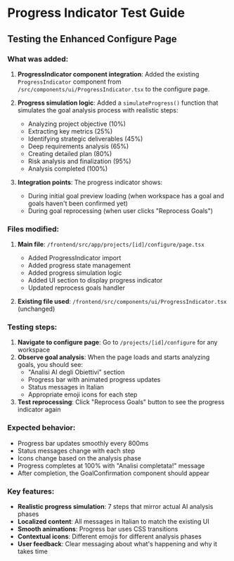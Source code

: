 # Progress Indicator Test Guide

## Testing the Enhanced Configure Page

### What was added:

1. **ProgressIndicator component integration**: Added the existing `ProgressIndicator` component from `/src/components/ui/ProgressIndicator.tsx` to the configure page.

2. **Progress simulation logic**: Added a `simulateProgress()` function that simulates the goal analysis process with realistic steps:
   - Analyzing project objective (10%)
   - Extracting key metrics (25%)
   - Identifying strategic deliverables (45%)
   - Deep requirements analysis (65%)
   - Creating detailed plan (80%)
   - Risk analysis and finalization (95%)
   - Analysis completed (100%)

3. **Integration points**: The progress indicator shows:
   - During initial goal preview loading (when workspace has a goal and goals haven't been confirmed yet)
   - During goal reprocessing (when user clicks "Reprocess Goals")

### Files modified:

1. **Main file**: `/frontend/src/app/projects/[id]/configure/page.tsx`
   - Added ProgressIndicator import
   - Added progress state management
   - Added progress simulation logic
   - Added UI section to display progress indicator
   - Updated reprocess goals handler

2. **Existing file used**: `/frontend/src/components/ui/ProgressIndicator.tsx` (unchanged)

### Testing steps:

1. **Navigate to configure page**: Go to `/projects/[id]/configure` for any workspace
2. **Observe goal analysis**: When the page loads and starts analyzing goals, you should see:
   - "Analisi AI degli Obiettivi" section
   - Progress bar with animated progress updates
   - Status messages in Italian
   - Appropriate emoji icons for each step
3. **Test reprocessing**: Click "Reprocess Goals" button to see the progress indicator again

### Expected behavior:

- Progress bar updates smoothly every 800ms
- Status messages change with each step
- Icons change based on the analysis phase
- Progress completes at 100% with "Analisi completata!" message
- After completion, the GoalConfirmation component should appear

### Key features:

- **Realistic progress simulation**: 7 steps that mirror actual AI analysis phases
- **Localized content**: All messages in Italian to match the existing UI
- **Smooth animations**: Progress bar uses CSS transitions
- **Contextual icons**: Different emojis for different analysis phases
- **User feedback**: Clear messaging about what's happening and why it takes time